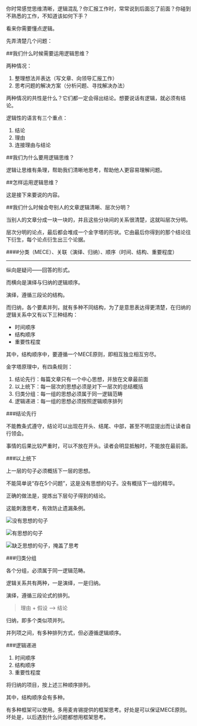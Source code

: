 你时常感觉思维清晰，逻辑混乱？你汇报工作时，常常说到后面忘了前面？你碰到不熟悉的工作，不知道该如何下手？

看来你需要懂点逻辑。

先弄清楚几个问题：

##我们什么时候需要运用逻辑思维？

两种情况：

1. 整理想法并表达（写文章、向领导汇报工作）
2. 思考问题的解决方案（分析问题、寻找解决办法）

两种情况的共性是什么？它们都一定会得出结论。想要说话有逻辑，就必须有结论。

逻辑性的语言有三个重点：

1. 结论
2. 理由
3. 连接理由与结论

##我们为什么要用逻辑思维？

逻辑让思维有条理，帮助我们清晰地思考，帮助他人更容易理解问题。

##怎样运用逻辑思维？

这是接下来要说的内容。

##我们什么时候会夸别人的文章逻辑清晰、层次分明？

当别人的文章分成一块一块的，并且这些分块间的关系很清楚，这就叫层次分明。

层次分明的论点，最后都会堆成一个金字塔的形状。它由最后你得到的那个结论往下衍生，每个论点衍生出三个论据。

####分类（MECE）、关联（演绎、归纳）、顺序（时间、结构、重要程度）

---

纵向是疑问——回答的形式。

而横向是演绎与归纳的逻辑顺序。

演绎，遵循三段论的结构。

而归纳，各个要素并列，就有多种不同结构，为了是意思表达得更清楚，在归纳的逻辑关系中又有以下三种结构：

- 时间顺序
- 结构顺序
- 重要性程度

其中，结构顺序中，要遵循一个MECE原则，即相互独立相互穷尽。

金字塔原理中，有四条规则：

1. 结论先行：每篇文章只有一个中心思想，并放在文章最前面
2. 以上统下：每一层次的思想必须是对下一层次的总结概括
3. 归类分组：每一组的思想必须属于同一逻辑范畴
4. 逻辑递进：每一组的思想必须按照逻辑顺序排列

###结论先行

不能教条式遵守，结论可以出现在开头、结尾、中部，甚至不明显提出而让读者自行领会。

事情的后果比较严重时，可以不放在开头。读者会明显抵触时，不能放在最前面。

###以上统下

上一层的句子必须概括下一层的思想。

不能简单说“存在5个问题”，这是没有思想的句子。没有概括下一组的精华。

正确的做法是，提炼出下层句子得到的结论。

这能刺激思考，有效防止遗漏条例。

![没有思想的句子](http://upload-images.jianshu.io/upload_images/197369-b004db1eae01e0dc.png?imageMogr2/auto-orient/strip%7CimageView2/2/w/1240)


![有思想的句子](http://upload-images.jianshu.io/upload_images/197369-7a85c8635edc71e0.png?imageMogr2/auto-orient/strip%7CimageView2/2/w/1240)


![缺乏思想的句子，掩盖了思考](http://upload-images.jianshu.io/upload_images/197369-985692fe462cd898.png?imageMogr2/auto-orient/strip%7CimageView2/2/w/1240)

###归类分组

各个分组，必须属于同一逻辑范畴。

逻辑关系共有两种，一是演绎，一是归纳。

演绎，遵循三段论式的排列。

> 理由 + 假设 ——> 结论

归纳，即多个类似项并列。

并列项之间，有多种排列方式，但必遵循逻辑顺序。

###逻辑递进

1. 时间顺序
2. 结构顺序
3. 重要性程度

将归纳的项目，按上述三种顺序排列。

其中，结构顺序会有多种。

有多种框架可以使用。多用麦肯锡提供的框架思考。好处是可以保证MECE原则。坏处是，以后遇到什么问题都想用框架思考。
